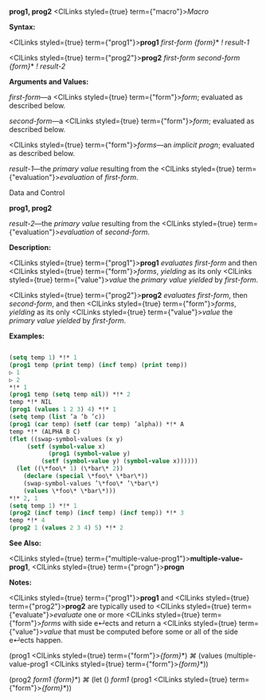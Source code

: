 **prog1, prog2** <ClLinks styled={true} term={"macro"}><i>Macro</i></ClLinks> 



**Syntax:** 



<ClLinks styled={true} term={"prog1"}><b>prog1</b></ClLinks> *first-form \{form\}*\* *! result-1* 



<ClLinks styled={true} term={"prog2"}><b>prog2</b></ClLinks> *first-form second-form \{form\}*\* *! result-2* 



**Arguments and Values:** 



*first-form*—a <ClLinks styled={true} term={"form"}><i>form</i></ClLinks>; evaluated as described below. 



*second-form*—a <ClLinks styled={true} term={"form"}><i>form</i></ClLinks>; evaluated as described below. 



<ClLinks styled={true} term={"form"}><i>forms</i></ClLinks>—an *implicit progn*; evaluated as described below. 



*result-1*—the *primary value* resulting from the <ClLinks styled={true} term={"evaluation"}><i>evaluation</i></ClLinks> of *first-form*. 



Data and Control 



 



 



**prog1, prog2** 



*result-2*—the *primary value* resulting from the <ClLinks styled={true} term={"evaluation"}><i>evaluation</i></ClLinks> of *second-form*. 



**Description:** 



<ClLinks styled={true} term={"prog1"}><b>prog1</b></ClLinks> *evaluates first-form* and then <ClLinks styled={true} term={"form"}><i>forms</i></ClLinks>, *yielding* as its only <ClLinks styled={true} term={"value"}><i>value</i></ClLinks> the *primary value yielded* by *first-form*. 



<ClLinks styled={true} term={"prog2"}><b>prog2</b></ClLinks> *evaluates first-form*, then *second-form*, and then <ClLinks styled={true} term={"form"}><i>forms</i></ClLinks>, *yielding* as its only <ClLinks styled={true} term={"value"}><i>value</i></ClLinks> the *primary value yielded* by *first-form*. 



**Examples:**
```lisp

(setq temp 1) *!* 1 
(prog1 temp (print temp) (incf temp) (print temp)) 
▷ 1 
▷ 2 
*!* 1 
(prog1 temp (setq temp nil)) *!* 2 
temp *!* NIL 
(prog1 (values 1 2 3) 4) *!* 1 
(setq temp (list ’a ’b ’c)) 
(prog1 (car temp) (setf (car temp) ’alpha)) *!* A 
temp *!* (ALPHA B C) 
(flet ((swap-symbol-values (x y) 
	 (setf (symbol-value x) 
	       (prog1 (symbol-value y) 
		 (setf (symbol-value y) (symbol-value x)))))) 
  (let ((\*foo\* 1) (\*bar\* 2)) 
    (declare (special \*foo\* \*bar\*)) 
    (swap-symbol-values ’\*foo\* ’\*bar\*) 
    (values \*foo\* \*bar\*))) 
*!* 2, 1 
(setq temp 1) *!* 1 
(prog2 (incf temp) (incf temp) (incf temp)) *!* 3 
temp *!* 4 
(prog2 1 (values 2 3 4) 5) *!* 2 

```
**See Also:** 



<ClLinks styled={true} term={"multiple-value-prog1"}><b>multiple-value-prog1</b></ClLinks>, <ClLinks styled={true} term={"progn"}><b>progn</b></ClLinks> 



**Notes:** 



<ClLinks styled={true} term={"prog1"}><b>prog1</b></ClLinks> and <ClLinks styled={true} term={"prog2"}><b>prog2</b></ClLinks> are typically used to <ClLinks styled={true} term={"evaluate"}><i>evaluate</i></ClLinks> one or more <ClLinks styled={true} term={"form"}><i>forms</i></ClLinks> with side e↵ects and return a <ClLinks styled={true} term={"value"}><i>value</i></ClLinks> that must be computed before some or all of the side e↵ects happen. 



(prog1 <ClLinks styled={true} term={"form"}><i>\{form\}</i></ClLinks>\*) *⌘* (values (multiple-value-prog1 <ClLinks styled={true} term={"form"}><i>\{form\}</i></ClLinks>\*)) 



(prog2 *form1 \{form\}*\*) *⌘* (let () *form1* (prog1 <ClLinks styled={true} term={"form"}><i>\{form\}</i></ClLinks>\*)) 







 



 



